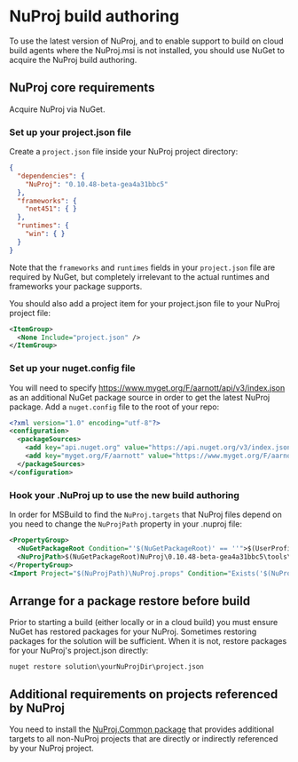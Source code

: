 # NuProj build authoring

To use the latest version of NuProj, and to enable support to build on cloud build agents
where the NuProj.msi is not installed, you should use NuGet to acquire the NuProj build authoring.

## NuProj core requirements

Acquire NuProj via NuGet.

### Set up your project.json file

Create a `project.json` file inside your NuProj project directory:

```json
{
  "dependencies": {
    "NuProj": "0.10.48-beta-gea4a31bbc5"
  },
  "frameworks": {
    "net451": { }
  },
  "runtimes": {
    "win": { }
  }
}
```

Note that the `frameworks` and `runtimes` fields in your `project.json`
file are required by NuGet, but completely irrelevant to the actual runtimes
and frameworks your package supports.

You should also add a project item for your project.json file to your NuProj project file:

```xml
<ItemGroup>
  <None Include="project.json" />
</ItemGroup>
```

### Set up your nuget.config file

You will need to specify https://www.myget.org/F/aarnott/api/v3/index.json as
an additional NuGet package source in order to get the latest NuProj package.
Add a `nuget.config` file to the root of your repo: 

```xml
<?xml version="1.0" encoding="utf-8"?>
<configuration>
  <packageSources>
    <add key="api.nuget.org" value="https://api.nuget.org/v3/index.json" />
    <add key="myget.org/F/aarnott" value="https://www.myget.org/F/aarnott/api/v3/index.json" />
  </packageSources>
</configuration>
```

### Hook your .NuProj up to use the new build authoring

In order for MSBuild to find the `NuProj.targets` that NuProj files depend on
you need to change the `NuProjPath` property in your .nuproj file:

```xml
<PropertyGroup>
  <NuGetPackageRoot Condition="'$(NuGetPackageRoot)' == ''">$(UserProfile)\.nuget\packages\</NuGetPackageRoot>
  <NuProjPath>$(NuGetPackageRoot)NuProj\0.10.48-beta-gea4a31bbc5\tools\</NuProjPath>
</PropertyGroup>
<Import Project="$(NuProjPath)\NuProj.props" Condition="Exists('$(NuProjPath)\NuProj.props')" />
 ```

## Arrange for a package restore before build

Prior to starting a build (either locally or in a cloud build) you must ensure NuGet
has restored packages for your NuProj. Sometimes restoring packages for the solution
will be sufficient. When it is not, restore packages for your NuProj's project.json directly:

```
nuget restore solution\yourNuProjDir\project.json
```

## Additional requirements on projects referenced by NuProj

You need to install the [NuProj.Common package](http://www.nuget.org/packages/NuProj.Common)
that provides additional targets to all non-NuProj projects that are directly or indirectly
referenced by your NuProj project.

